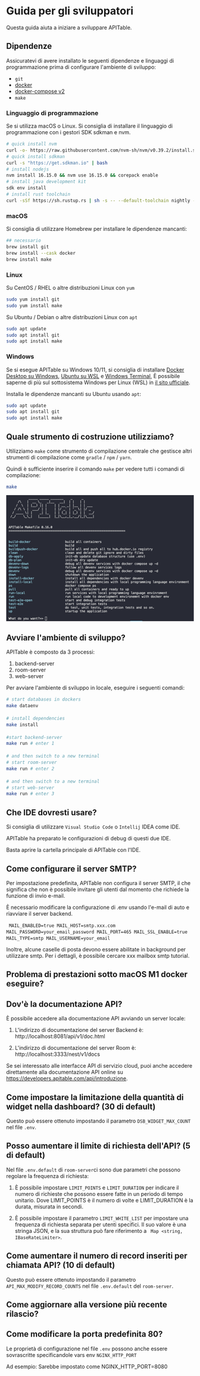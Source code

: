 # Guida per gli sviluppatori

Questa guida aiuta a iniziare a sviluppare APITable.

## Dipendenze

Assicuratevi di avere installato le seguenti dipendenze e linguaggi di programmazione prima di configurare l'ambiente di sviluppo:

- `git`
- [docker](https://docs.docker.com/engine/install/)
- [docker-compose v2](https://docs.docker.com/engine/install/)
- `make`


### Linguaggio di programmazione

Se si utilizza macOS o Linux. Si consiglia di installare il linguaggio di programmazione con i gestori SDK sdkman e nvm.

```bash
# quick install nvm
curl -o- https://raw.githubusercontent.com/nvm-sh/nvm/v0.39.2/install.sh | bash
# quick install sdkman
curl -s "https://get.sdkman.io" | bash
# install nodejs 
nvm install 16.15.0 && nvm use 16.15.0 && corepack enable
# install java development kit
sdk env install
# install rust toolchain
curl -sSf https://sh.rustup.rs | sh -s -- --default-toolchain nightly --profile minimal -y && source "$HOME/.cargo/env"
```

### macOS

Si consiglia di utilizzare Homebrew per installare le dipendenze mancanti:

```bash
## necessario
brew install git
brew install --cask docker
brew install make
```

### Linux

Su CentOS / RHEL o altre distribuzioni Linux con `yum`

```bash
sudo yum install git
sudo yum install make
```

Su Ubuntu / Debian o altre distribuzioni Linux con `apt`

```bash
sudo apt update
sudo apt install git
sudo apt install make
```


### Windows

Se si esegue APITable su Windows 10/11, si consiglia di installare [Docker Desktop su Windows](https://docs.docker.com/desktop/install/windows-install/), [Ubuntu su WSL](https://ubuntu.com/wsl) e [Windows Terminal](https://aka.ms/terminal), È possibile saperne di più sul sottosistema Windows per Linux (WSL) in [il sito ufficiale](https://learn.microsoft.com/en-us/windows/wsl).

Installa le dipendenze mancanti su Ubuntu usando `apt`:

```bash
sudo apt update
sudo apt install git
sudo apt install make
```


## Quale strumento di costruzione utilizziamo?

Utilizziamo `make` come strumento di compilazione centrale che gestisce altri strumenti di compilazione come `gradle` / `npm` / `yarn`.

Quindi è sufficiente inserire il comando  `make` per vedere tutti i comandi di compilazione:

```bash
make
```

![fai screenshot dei comandi](../static/make.png)



## Avviare l'ambiente di sviluppo?

APITable è composto da 3 processi:

1. backend-server
2. room-server
3. web-server

Per avviare l'ambiente di sviluppo in locale, eseguire i seguenti comandi:

```bash
# start databases in dockers
make dataenv 

# install dependencies
make install 

#start backend-server
make run # enter 1  

# and then switch to a new terminal
# start room-server
make run # enter 2

# and then switch to a new terminal
# start web-server
make run # enter 3

```




## Che IDE dovresti usare?

Si consiglia di utilizzare `Visual Studio Code` o `Intellij` IDEA come IDE.

APITable ha preparato le configurazioni di debug di questi due IDE.

Basta aprire la cartella principale di APITable con l'IDE.



## Come configurare il server SMTP?

Per impostazione predefinita, APITable non configura il server SMTP, il che significa che non è possibile invitare gli utenti dal momento che richiede la funzione di invio e-mail.

È necessario modificare la configurazione di .env usando l'e-mail di auto e riavviare il server backend.

`
MAIL_ENABLED=true
MAIL_HOST=smtp.xxx.com
MAIL_PASSWORD=your_email_password
MAIL_PORT=465
MAIL_SSL_ENABLE=true
MAIL_TYPE=smtp
MAIL_USERNAME=your_email`

Inoltre, alcune caselle di posta devono essere abilitate in background per utilizzare smtp. Per i dettagli, è possibile cercare xxx mailbox smtp tutorial.


## Problema di prestazioni sotto macOS M1 docker eseguire?

## Dov'è la documentazione API?

È possibile accedere alla documentazione API avviando un server locale:

1. L'indirizzo di documentazione del server Backend è: http://localhost:8081/api/v1/doc.html

2. L'indirizzo di documentazione del server Room è: http://localhost:3333/nest/v1/docs

Se sei interessato alle interfacce API di servizio cloud, puoi anche accedere direttamente alla documentazione API online su https://developers.apitable.com/api/introduzione.

## Come impostare la limitazione della quantità di widget nella dashboard? (30 di default)

Questo può essere ottenuto impostando il parametro `DSB_WIDGET_MAX_COUNT` nel file `.env`.

## Posso aumentare il limite di richiesta dell'API? (5 di default)

Nel file `.env.default` di `room-server`ci sono due parametri che possono regolare la frequenza di richiesta:

1. È possibile impostare `LIMIT_POINTS` e `LIMIT_DURATION` per indicare il numero di richieste che possono essere fatte in un periodo di tempo unitario. Dove LIMIT_POINTS è il numero di volte e LIMIT_DURATION è la durata, misurata in secondi.

2. È possibile impostare il parametro `LIMIT_WHITE_LIST` per impostare una frequenza di richiesta separata per utenti specifici. Il suo valore è una stringa JSON, e la sua struttura può fare riferimento a ` Map <string, IBaseRateLimiter>`.

## Come aumentare il numero di record inseriti per chiamata API? (10 di default)

Questo può essere ottenuto impostando il parametro `API_MAX_MODIFY_RECORD_COUNTS` nel file `.env.default` del `room-server`.


## Come aggiornare alla versione più recente rilascio?


## Come modificare la porta predefinita 80?
Le proprietà di configurazione nel file `.env` possono anche essere sovrascritte specificandole vars env `NGINX_HTTP_PORT`

Ad esempio: Sarebbe impostato come NGINX_HTTP_PORT=8080